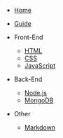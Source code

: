 <!-- docs/_sidebar.md -->

* [Home](readme)
* [Guide](guide.md)

* Front-End
    * [HTML](frontend/HTML/)
    * [CSS](frontend/CSS/)
    * [JavaScript](frontend/JavaScript/)


* Back-End
    * [Node.js](backend/Node.js/)
    * [MongoDB](backend/MongoDB/)

* Other
    * [Markdown](other/Markdown)